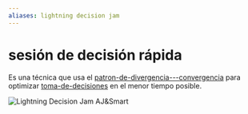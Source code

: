 ```yaml
---
aliases: lightning decision jam
---
```


# sesión de decisión rápida

Es una técnica que usa el [patron-de-divergencia---convergencia](patron-de-divergencia---convergencia.md) para optimizar [toma-de-decisiones](toma-de-decisiones.md) en el menor tiempo posible.

![Lightning Decision Jam AJ&Smart](https://youtu.be/33hBnZzoFAg?si=36YGd556-rAvwUNo)
